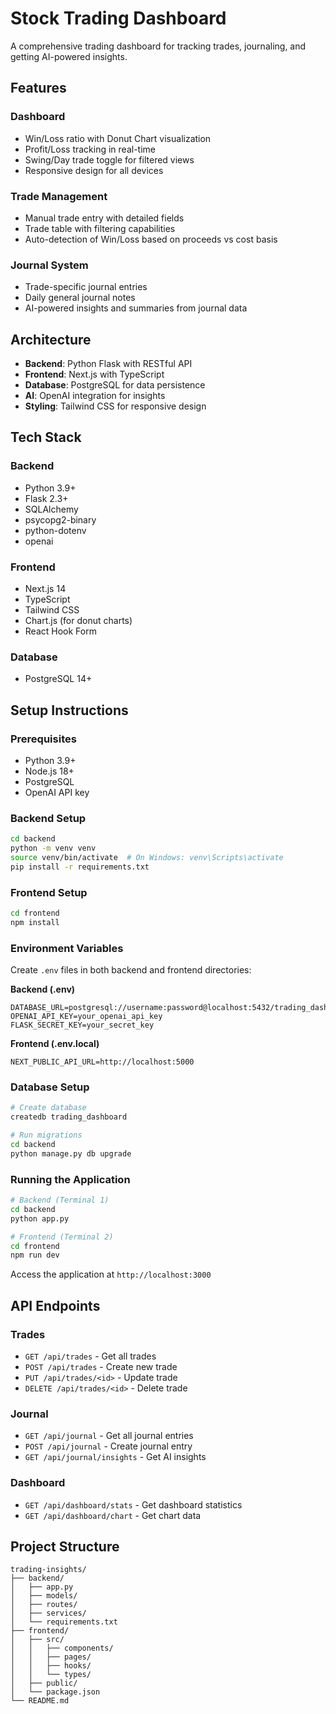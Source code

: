 # Stock Trading Dashboard

A comprehensive trading dashboard for tracking trades, journaling, and getting AI-powered insights.

## Features

### Dashboard

- Win/Loss ratio with Donut Chart visualization
- Profit/Loss tracking in real-time
- Swing/Day trade toggle for filtered views
- Responsive design for all devices

### Trade Management

- Manual trade entry with detailed fields
- Trade table with filtering capabilities
- Auto-detection of Win/Loss based on proceeds vs cost basis

### Journal System

- Trade-specific journal entries
- Daily general journal notes
- AI-powered insights and summaries from journal data

## Architecture

- **Backend**: Python Flask with RESTful API
- **Frontend**: Next.js with TypeScript
- **Database**: PostgreSQL for data persistence
- **AI**: OpenAI integration for insights
- **Styling**: Tailwind CSS for responsive design

## Tech Stack

### Backend

- Python 3.9+
- Flask 2.3+
- SQLAlchemy
- psycopg2-binary
- python-dotenv
- openai

### Frontend

- Next.js 14
- TypeScript
- Tailwind CSS
- Chart.js (for donut charts)
- React Hook Form

### Database

- PostgreSQL 14+

## Setup Instructions

### Prerequisites

- Python 3.9+
- Node.js 18+
- PostgreSQL
- OpenAI API key

### Backend Setup

```bash
cd backend
python -m venv venv
source venv/bin/activate  # On Windows: venv\Scripts\activate
pip install -r requirements.txt
```

### Frontend Setup

```bash
cd frontend
npm install
```

### Environment Variables

Create `.env` files in both backend and frontend directories:

**Backend (.env)**

```
DATABASE_URL=postgresql://username:password@localhost:5432/trading_dashboard
OPENAI_API_KEY=your_openai_api_key
FLASK_SECRET_KEY=your_secret_key
```

**Frontend (.env.local)**

```
NEXT_PUBLIC_API_URL=http://localhost:5000
```

### Database Setup

```bash
# Create database
createdb trading_dashboard

# Run migrations
cd backend
python manage.py db upgrade
```

### Running the Application

```bash
# Backend (Terminal 1)
cd backend
python app.py

# Frontend (Terminal 2)
cd frontend
npm run dev
```

Access the application at `http://localhost:3000`

## API Endpoints

### Trades

- `GET /api/trades` - Get all trades
- `POST /api/trades` - Create new trade
- `PUT /api/trades/<id>` - Update trade
- `DELETE /api/trades/<id>` - Delete trade

### Journal

- `GET /api/journal` - Get all journal entries
- `POST /api/journal` - Create journal entry
- `GET /api/journal/insights` - Get AI insights

### Dashboard

- `GET /api/dashboard/stats` - Get dashboard statistics
- `GET /api/dashboard/chart` - Get chart data

## Project Structure

```
trading-insights/
├── backend/
│   ├── app.py
│   ├── models/
│   ├── routes/
│   ├── services/
│   └── requirements.txt
├── frontend/
│   ├── src/
│   │   ├── components/
│   │   ├── pages/
│   │   ├── hooks/
│   │   └── types/
│   ├── public/
│   └── package.json
└── README.md
```
